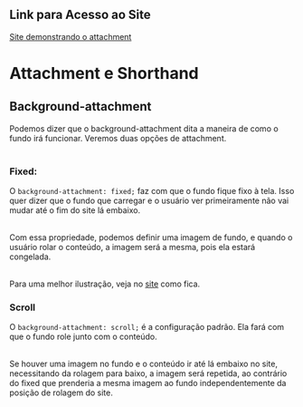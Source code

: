 ## Link para Acesso ao Site

[Site demonstrando o attachment]()

# Attachment e Shorthand

## Background-attachment

Podemos dizer que o background-attachment dita a maneira de como o fundo irá funcionar. Veremos duas opções de attachment.<br><br>

### Fixed:

O ```background-attachment: fixed;``` faz com que o fundo fique fixo à tela. Isso quer dizer que o fundo que carregar e o usuário ver primeiramente não vai mudar até o fim do site lá embaixo.<br><br>

Com essa propriedade, podemos definir uma imagem de fundo, e quando o usuário rolar o conteúdo, a imagem será a mesma, pois ela estará congelada.<br><br>

Para uma melhor ilustração, veja no [site]() como fica.

### Scroll

O ```background-attachment: scroll;``` é a configuração padrão. Ela fará com que o fundo role junto com o conteúdo.<br><br>

Se houver uma imagem no fundo e o conteúdo ir até lá embaixo no site, necessitando da rolagem para baixo, a imagem será repetida, ao contrário do fixed que prenderia a mesma imagem ao fundo independentemente da posição de rolagem do site.
